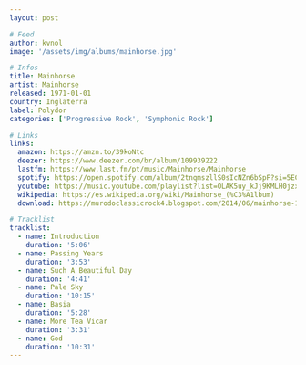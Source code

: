 ```yaml
---
layout: post

# Feed
author: kvnol
image: '/assets/img/albums/mainhorse.jpg'

# Infos
title: Mainhorse
artist: Mainhorse
released: 1971-01-01
country: Inglaterra
label: Polydor
categories: ['Progressive Rock', 'Symphonic Rock']

# Links
links:
  amazon: https://amzn.to/39koNtc
  deezer: https://www.deezer.com/br/album/109939222
  lastfm: https://www.last.fm/pt/music/Mainhorse/Mainhorse
  spotify: https://open.spotify.com/album/2tnqmszllS0sIcNZn6bSpF?si=5ECoONnOQbi841bckn06LQ
  youtube: https://music.youtube.com/playlist?list=OLAK5uy_kJj9KMLH0jzxWehFVjGw4tYU1SFmXPuD4
  wikipedia: https://es.wikipedia.org/wiki/Mainhorse_(%C3%A1lbum)
  download: https://murodoclassicrock4.blogspot.com/2014/06/mainhorse-1970.html

# Tracklist
tracklist:
  - name: Introduction
    duration: '5:06'
  - name: Passing Years
    duration: '3:53'
  - name: Such A Beautiful Day
    duration: '4:41'
  - name: Pale Sky
    duration: '10:15'
  - name: Basia
    duration: '5:28'
  - name: More Tea Vicar
    duration: '3:31'
  - name: God
    duration: '10:31'
---
```


